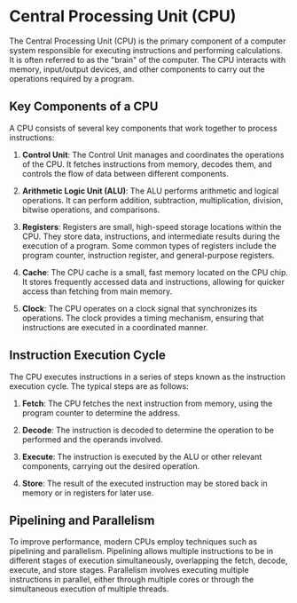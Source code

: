 # Central Processing Unit (CPU)

The Central Processing Unit (CPU) is the primary component of a computer system responsible for executing instructions and performing calculations. It is often referred to as the "brain" of the computer. The CPU interacts with memory, input/output devices, and other components to carry out the operations required by a program.

## Key Components of a CPU

A CPU consists of several key components that work together to process instructions:

1. **Control Unit**: The Control Unit manages and coordinates the operations of the CPU. It fetches instructions from memory, decodes them, and controls the flow of data between different components.

2. **Arithmetic Logic Unit (ALU)**: The ALU performs arithmetic and logical operations. It can perform addition, subtraction, multiplication, division, bitwise operations, and comparisons.

3. **Registers**: Registers are small, high-speed storage locations within the CPU. They store data, instructions, and intermediate results during the execution of a program. Some common types of registers include the program counter, instruction register, and general-purpose registers.

4. **Cache**: The CPU cache is a small, fast memory located on the CPU chip. It stores frequently accessed data and instructions, allowing for quicker access than fetching from main memory.

5. **Clock**: The CPU operates on a clock signal that synchronizes its operations. The clock provides a timing mechanism, ensuring that instructions are executed in a coordinated manner.

## Instruction Execution Cycle

The CPU executes instructions in a series of steps known as the instruction execution cycle. The typical steps are as follows:

1. **Fetch**: The CPU fetches the next instruction from memory, using the program counter to determine the address.

2. **Decode**: The instruction is decoded to determine the operation to be performed and the operands involved.

3. **Execute**: The instruction is executed by the ALU or other relevant components, carrying out the desired operation.

4. **Store**: The result of the executed instruction may be stored back in memory or in registers for later use.

## Pipelining and Parallelism

To improve performance, modern CPUs employ techniques such as pipelining and parallelism. Pipelining allows multiple instructions to be in different stages of execution simultaneously, overlapping the fetch, decode, execute, and store stages. Parallelism involves executing multiple instructions in parallel, either through multiple cores or through the simultaneous execution of multiple threads.

